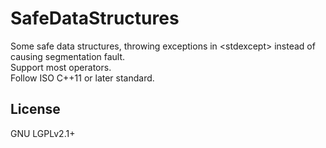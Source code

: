 # SafeDataStructures
Some safe data structures, throwing exceptions in &lt;stdexcept> instead of causing segmentation fault.  
Support most operators.  
Follow ISO C++11 or later standard.  
## License
GNU LGPLv2.1+  

